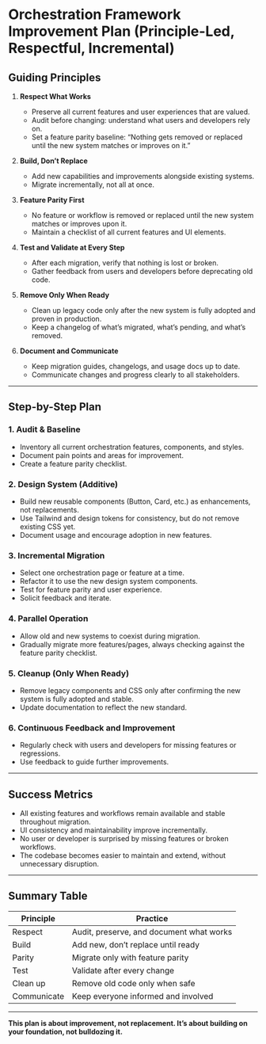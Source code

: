 # Orchestration Framework Improvement Plan (Principle-Led, Respectful, Incremental)

## Guiding Principles

1. **Respect What Works**

   - Preserve all current features and user experiences that are valued.
   - Audit before changing: understand what users and developers rely on.
   - Set a feature parity baseline: “Nothing gets removed or replaced until the new system matches or improves on it.”

2. **Build, Don’t Replace**

   - Add new capabilities and improvements alongside existing systems.
   - Migrate incrementally, not all at once.

3. **Feature Parity First**

   - No feature or workflow is removed or replaced until the new system matches or improves upon it.
   - Maintain a checklist of all current features and UI elements.

4. **Test and Validate at Every Step**

   - After each migration, verify that nothing is lost or broken.
   - Gather feedback from users and developers before deprecating old code.

5. **Remove Only When Ready**

   - Clean up legacy code only after the new system is fully adopted and proven in production.
   - Keep a changelog of what’s migrated, what’s pending, and what’s removed.

6. **Document and Communicate**
   - Keep migration guides, changelogs, and usage docs up to date.
   - Communicate changes and progress clearly to all stakeholders.

---

## Step-by-Step Plan

### 1. Audit & Baseline

- Inventory all current orchestration features, components, and styles.
- Document pain points and areas for improvement.
- Create a feature parity checklist.

### 2. Design System (Additive)

- Build new reusable components (Button, Card, etc.) as enhancements, not replacements.
- Use Tailwind and design tokens for consistency, but do not remove existing CSS yet.
- Document usage and encourage adoption in new features.

### 3. Incremental Migration

- Select one orchestration page or feature at a time.
- Refactor it to use the new design system components.
- Test for feature parity and user experience.
- Solicit feedback and iterate.

### 4. Parallel Operation

- Allow old and new systems to coexist during migration.
- Gradually migrate more features/pages, always checking against the feature parity checklist.

### 5. Cleanup (Only When Ready)

- Remove legacy components and CSS only after confirming the new system is fully adopted and stable.
- Update documentation to reflect the new standard.

### 6. Continuous Feedback and Improvement

- Regularly check with users and developers for missing features or regressions.
- Use feedback to guide further improvements.

---

## Success Metrics

- All existing features and workflows remain available and stable throughout migration.
- UI consistency and maintainability improve incrementally.
- No user or developer is surprised by missing features or broken workflows.
- The codebase becomes easier to maintain and extend, without unnecessary disruption.

---

## Summary Table

| Principle   | Practice                                 |
| ----------- | ---------------------------------------- |
| Respect     | Audit, preserve, and document what works |
| Build       | Add new, don’t replace until ready       |
| Parity      | Migrate only with feature parity         |
| Test        | Validate after every change              |
| Clean up    | Remove old code only when safe           |
| Communicate | Keep everyone informed and involved      |

---

**This plan is about improvement, not replacement. It’s about building on your foundation, not bulldozing it.**
